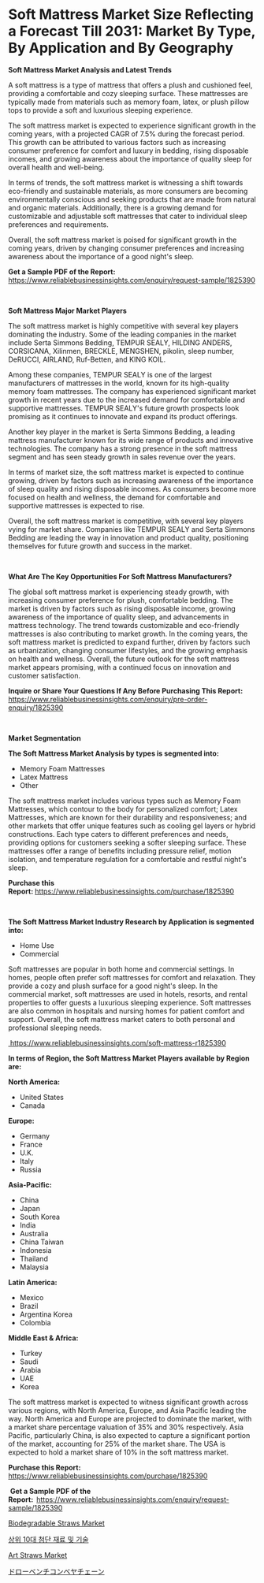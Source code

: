 <p><h1>Soft Mattress Market Size Reflecting a Forecast Till 2031: Market By Type, By Application and By Geography</h1></p><p><strong>Soft Mattress Market Analysis and Latest Trends</strong></p>
<p><p>A soft mattress is a type of mattress that offers a plush and cushioned feel, providing a comfortable and cozy sleeping surface. These mattresses are typically made from materials such as memory foam, latex, or plush pillow tops to provide a soft and luxurious sleeping experience.</p><p>The soft mattress market is expected to experience significant growth in the coming years, with a projected CAGR of 7.5% during the forecast period. This growth can be attributed to various factors such as increasing consumer preference for comfort and luxury in bedding, rising disposable incomes, and growing awareness about the importance of quality sleep for overall health and well-being.</p><p>In terms of trends, the soft mattress market is witnessing a shift towards eco-friendly and sustainable materials, as more consumers are becoming environmentally conscious and seeking products that are made from natural and organic materials. Additionally, there is a growing demand for customizable and adjustable soft mattresses that cater to individual sleep preferences and requirements.</p><p>Overall, the soft mattress market is poised for significant growth in the coming years, driven by changing consumer preferences and increasing awareness about the importance of a good night's sleep.</p></p>
<p><strong>Get a Sample PDF of the Report:&nbsp;</strong> <a href="https://www.reliablebusinessinsights.com/enquiry/request-sample/1825390">https://www.reliablebusinessinsights.com/enquiry/request-sample/1825390</a></p>
<p>&nbsp;</p>
<p><strong>Soft Mattress Major Market Players</strong></p>
<p><p>The soft mattress market is highly competitive with several key players dominating the industry. Some of the leading companies in the market include Serta Simmons Bedding, TEMPUR SEALY, HILDING ANDERS, CORSICANA, Xilinmen, BRECKLE, MENGSHEN, pikolin, sleep number, DeRUCCI, AIRLAND, Ruf-Betten, and KING KOIL.</p><p>Among these companies, TEMPUR SEALY is one of the largest manufacturers of mattresses in the world, known for its high-quality memory foam mattresses. The company has experienced significant market growth in recent years due to the increased demand for comfortable and supportive mattresses. TEMPUR SEALY's future growth prospects look promising as it continues to innovate and expand its product offerings.</p><p>Another key player in the market is Serta Simmons Bedding, a leading mattress manufacturer known for its wide range of products and innovative technologies. The company has a strong presence in the soft mattress segment and has seen steady growth in sales revenue over the years.</p><p>In terms of market size, the soft mattress market is expected to continue growing, driven by factors such as increasing awareness of the importance of sleep quality and rising disposable incomes. As consumers become more focused on health and wellness, the demand for comfortable and supportive mattresses is expected to rise.</p><p>Overall, the soft mattress market is competitive, with several key players vying for market share. Companies like TEMPUR SEALY and Serta Simmons Bedding are leading the way in innovation and product quality, positioning themselves for future growth and success in the market.</p></p>
<p>&nbsp;</p>
<p><strong>What Are The Key Opportunities For Soft Mattress Manufacturers?</strong></p>
<p><p>The global soft mattress market is experiencing steady growth, with increasing consumer preference for plush, comfortable bedding. The market is driven by factors such as rising disposable income, growing awareness of the importance of quality sleep, and advancements in mattress technology. The trend towards customizable and eco-friendly mattresses is also contributing to market growth. In the coming years, the soft mattress market is predicted to expand further, driven by factors such as urbanization, changing consumer lifestyles, and the growing emphasis on health and wellness. Overall, the future outlook for the soft mattress market appears promising, with a continued focus on innovation and customer satisfaction.</p></p>
<p><strong>Inquire or Share Your Questions If Any Before Purchasing This Report:</strong> <a href="https://www.reliablebusinessinsights.com/enquiry/pre-order-enquiry/1825390">https://www.reliablebusinessinsights.com/enquiry/pre-order-enquiry/1825390</a></p>
<p>&nbsp;</p>
<p><strong>Market Segmentation</strong></p>
<p><strong>The Soft Mattress Market Analysis by types is segmented into:</strong></p>
<p><ul><li>Memory Foam Mattresses</li><li>Latex Mattress</li><li>Other</li></ul></p>
<p><p>The soft mattress market includes various types such as Memory Foam Mattresses, which contour to the body for personalized comfort; Latex Mattresses, which are known for their durability and responsiveness; and other markets that offer unique features such as cooling gel layers or hybrid constructions. Each type caters to different preferences and needs, providing options for customers seeking a softer sleeping surface. These mattresses offer a range of benefits including pressure relief, motion isolation, and temperature regulation for a comfortable and restful night's sleep.</p></p>
<p><strong>Purchase this Report:&nbsp;</strong><a href="https://www.reliablebusinessinsights.com/purchase/1825390">https://www.reliablebusinessinsights.com/purchase/1825390</a></p>
<p>&nbsp;</p>
<p><strong>The Soft Mattress Market Industry Research by Application is segmented into:</strong></p>
<p><ul><li>Home Use</li><li>Commercial</li></ul></p>
<p><p>Soft mattresses are popular in both home and commercial settings. In homes, people often prefer soft mattresses for comfort and relaxation. They provide a cozy and plush surface for a good night's sleep. In the commercial market, soft mattresses are used in hotels, resorts, and rental properties to offer guests a luxurious sleeping experience. Soft mattresses are also common in hospitals and nursing homes for patient comfort and support. Overall, the soft mattress market caters to both personal and professional sleeping needs.</p></p>
<p><a href="https://www.reliablebusinessinsights.com/soft-mattress-r1825390">&nbsp;https://www.reliablebusinessinsights.com/soft-mattress-r1825390</a></p>
<p><strong>In terms of Region, the Soft Mattress Market Players available by Region are:</strong></p>
<p>
    <p> <strong> North America: </strong>
        <ul>
            <li>United States</li>
            <li>Canada</li>
        </ul>
        </p> 
    <p> <strong> Europe: </strong>
        <ul>
            <li>Germany</li>
            <li>France</li>
            <li>U.K.</li>
            <li>Italy</li>
            <li>Russia</li>
        </ul>
        </p> 
    <p> <strong> Asia-Pacific: </strong>
        <ul>
            <li>China</li>
            <li>Japan</li>
            <li>South Korea</li>
            <li>India</li>
            <li>Australia</li>
            <li>China Taiwan</li>
            <li>Indonesia</li>
            <li>Thailand</li>
            <li>Malaysia</li>
        </ul>
        </p> 
    <p> <strong> Latin America: </strong>
        <ul>
            <li>Mexico</li>
            <li>Brazil</li>
            <li>Argentina Korea</li>
            <li>Colombia</li>
        </ul>
        </p> 
    <p> <strong> Middle East & Africa: </strong>
        <ul>
            <li>Turkey</li>
            <li>Saudi</li>
            <li>Arabia</li>
            <li>UAE</li>
            <li>Korea</li>
        </ul>
    </p>
    </p>
<p><p>The soft mattress market is expected to witness significant growth across various regions, with North America, Europe, and Asia Pacific leading the way. North America and Europe are projected to dominate the market, with a market share percentage valuation of 35% and 30% respectively. Asia Pacific, particularly China, is also expected to capture a significant portion of the market, accounting for 25% of the market share. The USA is expected to hold a market share of 10% in the soft mattress market.</p></p>
<p><strong>Purchase this Report: </strong><a href="https://www.reliablebusinessinsights.com/purchase/1825390">https://www.reliablebusinessinsights.com/purchase/1825390</a></p>
<p>&nbsp;<strong>Get a Sample PDF of the Report:&nbsp;&nbsp;</strong><a href="https://www.reliablebusinessinsights.com/enquiry/request-sample/1825390">https://www.reliablebusinessinsights.com/enquiry/request-sample/1825390</a></p>
<p><strong></strong></p>
<p><p><a href="https://github.com/faisalayoob601/Market-Research-Report-List-1/blob/main/biodegradable-straws-market.md">Biodegradable Straws Market</a></p><p><a href="https://github.com/solomonbode85/Market-Research-Report-List-1/blob/main/5372136149069.md">상위 10대 첨단 재료 및 기술</a></p><p><a href="https://github.com/nafiafirdania/Market-Research-Report-List-1/blob/main/art-straws-market.md">Art Straws Market</a></p><p><a href="https://github.com/LizaHeller2023/Market-Research-Report-List-1/blob/main/8471558141209.md">ドローベンチコンベヤチェーン</a></p></p>
